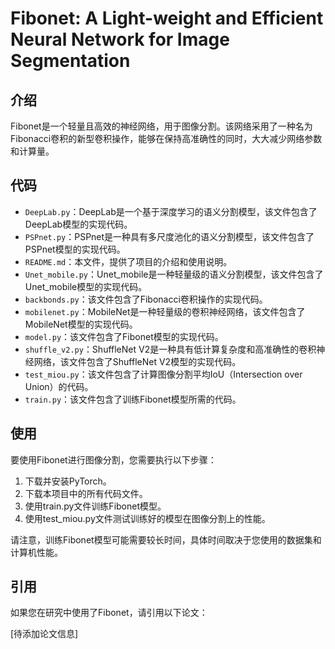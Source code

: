 # Fibonet: A Light-weight and Efficient Neural Network for Image Segmentation

## 介绍

Fibonet是一个轻量且高效的神经网络，用于图像分割。该网络采用了一种名为Fibonacci卷积的新型卷积操作，能够在保持高准确性的同时，大大减少网络参数和计算量。

## 代码

- `DeepLab.py`：DeepLab是一个基于深度学习的语义分割模型，该文件包含了DeepLab模型的实现代码。
- `PSPnet.py`：PSPnet是一种具有多尺度池化的语义分割模型，该文件包含了PSPnet模型的实现代码。
- `README.md`：本文件，提供了项目的介绍和使用说明。
- `Unet_mobile.py`：Unet_mobile是一种轻量级的语义分割模型，该文件包含了Unet_mobile模型的实现代码。
- `backbonds.py`：该文件包含了Fibonacci卷积操作的实现代码。
- `mobilenet.py`：MobileNet是一种轻量级的卷积神经网络，该文件包含了MobileNet模型的实现代码。
- `model.py`：该文件包含了Fibonet模型的实现代码。
- `shuffle_v2.py`：ShuffleNet V2是一种具有低计算复杂度和高准确性的卷积神经网络，该文件包含了ShuffleNet V2模型的实现代码。
- `test_miou.py`：该文件包含了计算图像分割平均IoU（Intersection over Union）的代码。
- `train.py`：该文件包含了训练Fibonet模型所需的代码。

## 使用

要使用Fibonet进行图像分割，您需要执行以下步骤：

1. 下载并安装PyTorch。
2. 下载本项目中的所有代码文件。
3. 使用train.py文件训练Fibonet模型。
4. 使用test_miou.py文件测试训练好的模型在图像分割上的性能。

请注意，训练Fibonet模型可能需要较长时间，具体时间取决于您使用的数据集和计算机性能。

## 引用

如果您在研究中使用了Fibonet，请引用以下论文：

[待添加论文信息]
